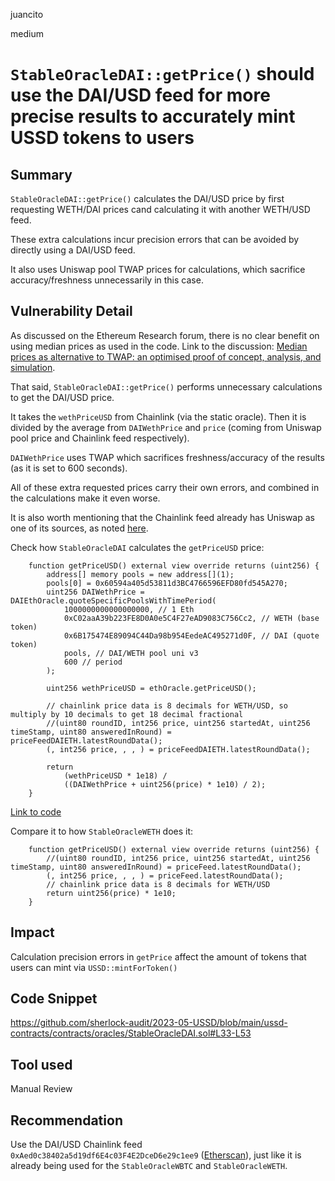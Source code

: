 juancito

medium

# `StableOracleDAI::getPrice()` should use the DAI/USD feed for more precise results to accurately mint USSD tokens to users

## Summary

`StableOracleDAI::getPrice()` calculates the DAI/USD price by first requesting WETH/DAI prices cand calculating it with another WETH/USD feed.

These extra calculations incur precision errors that can be avoided by directly using a DAI/USD feed.

It also uses Uniswap pool TWAP prices for calculations, which sacrifice accuracy/freshness unnecessarily in this case.

## Vulnerability Detail

As discussed on the Ethereum Research forum, there is no clear benefit on using median prices as used in the code. Link to the discussion: [Median prices as alternative to TWAP: an optimised proof of concept, analysis, and simulation](https://ethresear.ch/t/median-prices-as-alternative-to-twap-an-optimised-proof-of-concept-analysis-and-simulation/12778).

That said, `StableOracleDAI::getPrice()` performs unnecessary calculations to get the DAI/USD price. 

It takes the `wethPriceUSD` from Chainlink (via the static oracle). Then it is divided by the average from `DAIWethPrice` and `price` (coming from Uniswap pool price and Chainlink feed respectively).

`DAIWethPrice` uses TWAP which sacrifices freshness/accuracy of the results (as it is set to 600 seconds).

All of these extra requested prices carry their own errors, and combined in the calculations make it even worse.

It is also worth mentioning that the Chainlink feed already has Uniswap as one of its sources, as noted [here](https://blog.chain.link/levels-of-data-aggregation-in-chainlink-price-feeds/#data-source-aggregation).

Check how `StableOracleDAI` calculates the `getPriceUSD` price:

```solidity
    function getPriceUSD() external view override returns (uint256) {
        address[] memory pools = new address[](1);
        pools[0] = 0x60594a405d53811d3BC4766596EFD80fd545A270;
        uint256 DAIWethPrice = DAIEthOracle.quoteSpecificPoolsWithTimePeriod(
            1000000000000000000, // 1 Eth
            0xC02aaA39b223FE8D0A0e5C4F27eAD9083C756Cc2, // WETH (base token)
            0x6B175474E89094C44Da98b954EedeAC495271d0F, // DAI (quote token)
            pools, // DAI/WETH pool uni v3
            600 // period
        );

        uint256 wethPriceUSD = ethOracle.getPriceUSD();

        // chainlink price data is 8 decimals for WETH/USD, so multiply by 10 decimals to get 18 decimal fractional
        //(uint80 roundID, int256 price, uint256 startedAt, uint256 timeStamp, uint80 answeredInRound) = priceFeedDAIETH.latestRoundData();
        (, int256 price, , , ) = priceFeedDAIETH.latestRoundData();

        return
            (wethPriceUSD * 1e18) /
            ((DAIWethPrice + uint256(price) * 1e10) / 2);
    }
```

[Link to code](https://github.com/sherlock-audit/2023-05-USSD/blob/main/ussd-contracts/contracts/oracles/StableOracleDAI.sol#L33-L53)

Compare it to how `StableOracleWETH` does it:

```solidity
    function getPriceUSD() external view override returns (uint256) {
        //(uint80 roundID, int256 price, uint256 startedAt, uint256 timeStamp, uint80 answeredInRound) = priceFeed.latestRoundData();
        (, int256 price, , , ) = priceFeed.latestRoundData();
        // chainlink price data is 8 decimals for WETH/USD
        return uint256(price) * 1e10;
    }
```

## Impact

Calculation precision errors in `getPrice` affect the amount of tokens that users can mint via `USSD::mintForToken()`

## Code Snippet

https://github.com/sherlock-audit/2023-05-USSD/blob/main/ussd-contracts/contracts/oracles/StableOracleDAI.sol#L33-L53

## Tool used

Manual Review

## Recommendation

Use the DAI/USD Chainlink feed `0xAed0c38402a5d19df6E4c03F4E2DceD6e29c1ee9` ([Etherscan](https://etherscan.io/address/0xAed0c38402a5d19df6E4c03F4E2DceD6e29c1ee9)), just like it is already being used for the `StableOracleWBTC` and `StableOracleWETH`.